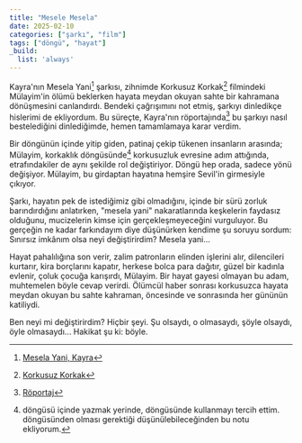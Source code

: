 ```yaml
---
title: "Mesele Mesela"
date: 2025-02-10
categories: ["şarkı", "film"]
tags: ["döngü", "hayat"]
_build:
  list: 'always'
---
```


Kayra'nın Mesela Yani[^1] şarkısı, zihnimde Korkusuz Korkak[^2] filmindeki Mülayim'in ölümü beklerken hayata meydan okuyan sahte bir kahramana dönüşmesini canlandırdı. Bendeki çağrışımını not etmiş, şarkıyı dinledikçe hislerimi de ekliyordum. Bu süreçte, Kayra'nın röportajında[^3] bu şarkıyı nasıl bestelediğini dinlediğimde, hemen tamamlamaya karar verdim.

Bir döngünün içinde yitip giden, patinaj çekip tükenen insanların arasında; Mülayim, korkaklık döngüsünde[^4] korkusuzluk evresine adım attığında, etrafındakiler de aynı şekilde rol değiştiriyor. Döngü hep orada, sadece yönü değişiyor. Mülayim, bu girdaptan hayatına hemşire Sevil'in girmesiyle çıkıyor.

Şarkı, hayatın pek de istediğimiz gibi olmadığını, içinde bir sürü zorluk barındırdığını anlatırken, "mesela yani" nakaratlarında keşkelerin faydasız olduğunu, mucizelerin kimse için gerçekleşmeyeceğini vurguluyor. Bu gerçeğin ne kadar farkındayım diye düşünürken kendime şu soruyu sordum: Sınırsız imkânım olsa neyi değiştirirdim? Mesela yani...

Hayat pahalılığına son verir, zalim patronların elinden işlerini alır, dilencileri kurtarır, kira borçlarını kapatır, herkese bolca para dağıtır, güzel bir kadınla evlenir, çoluk çocuğa karışırdı, Mülayim. Bir hayat gayesi olmayan bu adam, muhtemelen böyle cevap verirdi. Ölümcül haber sonrası korkusuzca hayata meydan okuyan bu sahte kahraman, öncesinde ve sonrasında her gününün katiliydi.

Ben neyi mi değiştirirdim? Hiçbir şeyi. Şu olsaydı, o olmasaydı, şöyle olsaydı, öyle olmasaydı... Hakikat şu ki: böyle.

[^1]: [Mesela Yani, Kayra](https://open.spotify.com/track/6rDS12tA5szXrKyvL77wSb)
[^2]: [Korkusuz Korkak](https://www.imdb.com/title/tt0252611/?ref_=fn_all_ttl_1)
[^3]: [Röportaj](https://youtu.be/zAX_ZuCFBVk?si=MJ6MywBs7DSriQOm&t=1438)
[^4]: döngüsü içinde yazmak yerinde, döngüsünde kullanmayı tercih ettim. döngüsünden olması gerektiği düşünülebileceğinden bu notu ekliyorum.